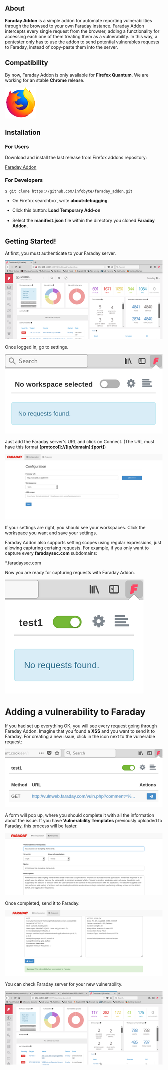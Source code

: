 ## About

**Faraday Addon** is a simple addon for automate reporting vulnerabilities through the browsed to your own Faraday instance. Faraday Addon intercepts every single request from the browser, adding a functionality for accessing each one of them treating them as a vulnerability. In this way, a pentester only has to use the addon to send potential vulnerables requests to Faraday, instead of copy-paste them into the server.

## Compatibility

By now, Faraday Addon is only available for **Firefox Quantum**. We are working for an stable **Chrome** release.

![Firefox Quantum](images/wiki/firefox-icon.png)

## Installation

### For Users

Download and install the last release from Firefox addons repository:

[Faraday Addon](https://addons.mozilla.org/es/firefox/addon/faraday-addon/)

### For Developers

```
$ git clone https://github.com/infobyte/faraday_addon.git

```

* On Firefox searchbox, write **about:debugging**.

* Click this button: **Load Temporary Add-on**

* Select the **manifest.json** file within the directory you cloned **Faraday Addon**.


## Getting Started!

At first, you must authenticate to your Faraday server.

![](images/wiki/1.png)

Once logged in, go to settings.

![](images/wiki/2.png)

Just add the Faraday server's URL and click on Connect. (The URL must have this format **[protocol]://[ip/domain]:[port]**)

![](images/wiki/3.png)

If your settings are right, you should see your workspaces. Click the workspace you want and save your settings.

Faraday Addon also supports setting scopes using regular expressions, just allowing capturing certaing requests. For example, if you only want to capture every **faradaysec.com** subdomains:

*.faradaysec.com

Now you are ready for capturing requests with Faraday Addon.

![](images/wiki/4.png)

# Adding a vulnerability to Faraday

If you had set up everything OK, you will see every request going through Faraday Addon. Imagine that you found a **XSS** and you want to send it to Faraday. For creating a new issue, click in the icon next to the vulnerable request:

![](images/wiki/5.png)

A form will pop up, where you should complete it with all the information about the issue. If you have **Vulnerability Templates** previously uploaded to Faraday, this process will be faster.

![](images/wiki/6.png)

Once completed, send it to Faraday.

![](images/wiki/7.png)

You can check Faraday server for your new vulnerability.

![](images/wiki/8.png)
